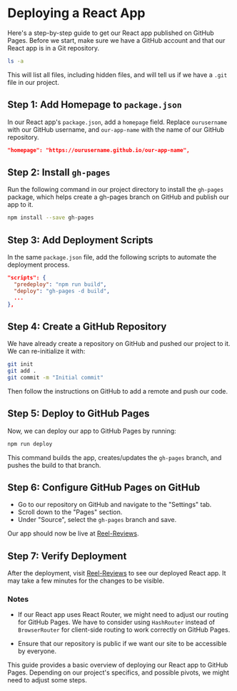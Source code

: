 # Deploying a React App

Here's a step-by-step guide to get our React app published on GitHub Pages. Before we start, make sure we have a GitHub account and that our React app is in a Git repository.

```bash
ls -a
```

This will list all files, including hidden files, and will tell us if we have a `.git` file in our project.

## Step 1: Add Homepage to `package.json`

In our React app's `package.json`, add a `homepage` field. Replace `ourusername` with our GitHub username, and `our-app-name` with the name of our GitHub repository.

```json
"homepage": "https://ourusername.github.io/our-app-name",
```

## Step 2: Install `gh-pages`

Run the following command in our project directory to install the `gh-pages` package, which helps create a gh-pages branch on GitHub and publish our app to it.

```bash
npm install --save gh-pages
```

## Step 3: Add Deployment Scripts

In the same `package.json` file, add the following scripts to automate the deployment process.

```json
"scripts": {
  "predeploy": "npm run build",
  "deploy": "gh-pages -d build",
  ...
},
```

## Step 4: Create a GitHub Repository

We have already create a repository on GitHub and pushed our project to it. We can re-initialize it with:

```bash
git init
git add .
git commit -m "Initial commit"
```

Then follow the instructions on GitHub to add a remote and push our code.

## Step 5: Deploy to GitHub Pages

Now, we can deploy our app to GitHub Pages by running:

```bash
npm run deploy
```

This command builds the app, creates/updates the `gh-pages` branch, and pushes the build to that branch.

## Step 6: Configure GitHub Pages on GitHub

- Go to our repository on GitHub and navigate to the "Settings" tab.
- Scroll down to the "Pages" section.
- Under "Source", select the `gh-pages` branch and save.

Our app should now be live at [Reel-Reviews](https://lemonmadedesigns.github.io/Reel-Reviews/).

## Step 7: Verify Deployment

After the deployment, visit [Reel-Reviews](https://lemonmadedesigns.github.io/Reel-Reviews/) to see our deployed React app. It may take a few minutes for the changes to be visible.

### Notes

- If our React app uses React Router, we might need to adjust our routing for GitHub Pages. We have to consider using `HashRouter` instead of `BrowserRouter` for client-side routing to work correctly on GitHub Pages.

- Ensure that our repository is public if we want our site to be accessible by everyone.

This guide provides a basic overview of deploying our React app to GitHub Pages. Depending on our project's specifics, and possible pivots, we might need to adjust some steps.
